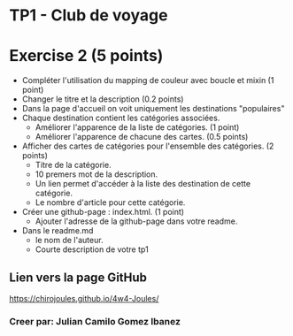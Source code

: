 # TP1 - Club de voyage

# Exercise 2 (5 points)
- Compléter l'utilisation du mapping de couleur avec boucle et mixin (1 point)
- Changer le titre et la description (0.2 points)
- Dans la page d'accueil on voit uniquement les destinations "populaires" 
- Chaque destination contient les catégories associées.
  - Améliorer l'apparence de la liste de catégories. (1 point)
  - Améliorer l'apparence de chacune des cartes. (0.5 points)
- Afficher des cartes de catégories pour l'ensemble des catégories. (2 points)
  - Titre de la catégorie.
  - 10 premers mot de la description.
  - Un lien permet d'accéder à la liste des destination de cette catégorie.
  - Le nombre d'article pour cette catégorie.
- Créer une github-page : index.html. (1 point)
  - Ajouter l'adresse de la github-page dans votre readme.
- Dans le readme.md
  - le nom de l'auteur.
  - Courte description de votre tp1



## Lien vers la page GitHub
https://chirojoules.github.io/4w4-Joules/

### Creer par: Julian Camilo Gomez Ibanez